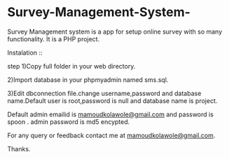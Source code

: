 # Survey-Management-System-
Survey Management system is a app for setup online survey with so many functionality.
It is a PHP project.


Instalation ::

step 1)Copy full folder in your web directory.

2)Import database in your phpmyadmin named sms.sql.

3)Edit dbconnection file.change username,password and database name.Default user is root,password is null and database name is project.

Default admin emailid is mamoudkolawole@gmail.com and password is spoon .
admin password is md5 encypted.

For any query or feedback contact me at mamoudkolawole@gmail.com.

Thanks.

